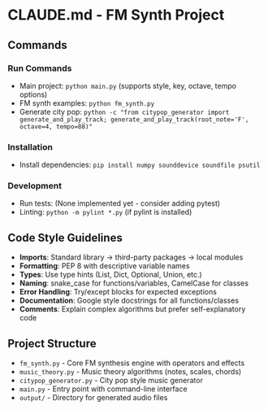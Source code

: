 # CLAUDE.md - FM Synth Project

## Commands

### Run Commands
- Main project: `python main.py` (supports style, key, octave, tempo options)
- FM synth examples: `python fm_synth.py`
- Generate city pop: `python -c "from citypop_generator import generate_and_play_track; generate_and_play_track(root_note='F', octave=4, tempo=88)"`

### Installation
- Install dependencies: `pip install numpy sounddevice soundfile psutil`

### Development
- Run tests: (None implemented yet - consider adding pytest)
- Linting: `python -m pylint *.py` (if pylint is installed)

## Code Style Guidelines
- **Imports**: Standard library → third-party packages → local modules
- **Formatting**: PEP 8 with descriptive variable names
- **Types**: Use type hints (List, Dict, Optional, Union, etc.)
- **Naming**: snake_case for functions/variables, CamelCase for classes
- **Error Handling**: Try/except blocks for expected exceptions
- **Documentation**: Google style docstrings for all functions/classes
- **Comments**: Explain complex algorithms but prefer self-explanatory code

## Project Structure
- `fm_synth.py` - Core FM synthesis engine with operators and effects
- `music_theory.py` - Music theory algorithms (notes, scales, chords)
- `citypop_generator.py` - City pop style music generator
- `main.py` - Entry point with command-line interface
- `output/` - Directory for generated audio files